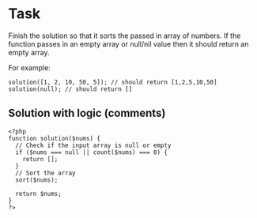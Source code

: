 # Task 

Finish the solution so that it sorts the passed in array of numbers. If the function passes in an empty array or null/nil value then it should return an empty array.

For example:
```
solution([1, 2, 10, 50, 5]); // should return [1,2,5,10,50]
solution(null); // should return []
```

## Solution with logic (comments)

```
<?php
function solution($nums) {
  // Check if the input array is null or empty
  if ($nums === null || count($nums) === 0) {
    return [];
  }
  // Sort the array
  sort($nums);

  return $nums;
}
?>
```
